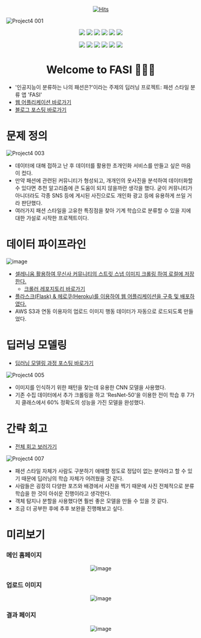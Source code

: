 <div align=center>

[![Hits](https://hits.seeyoufarm.com/api/count/incr/badge.svg?url=https%3A%2F%2Fgithub.com%2F6mini%2Ffasi&count_bg=%23AAAAAA&title_bg=%23555555&icon=&icon_color=%23E7E7E7&title=Hits&edge_flat=false)](https://github.com/6mini/fasi)

</div>

![Project4 001](https://user-images.githubusercontent.com/79494088/141001615-ad6d41ac-2b66-419f-9c9c-94eb166c7ae2.png)

<div align=center>

<img src="https://img.shields.io/badge/Keras-D00000?style=flat-square&logo=Keras&logoColor=white"/></a>
<img src="https://img.shields.io/badge/HTML5-E34F26?style=flat-square&logo=HTML5&logoColor=white"/></a>
<img src="https://img.shields.io/badge/TensorFlow-FF6F00?style=flat-square&logo=TensorFlow&logoColor=white"/></a>
<img src="https://img.shields.io/badge/Jupyter-F37626?style=flat-square&logo=Jupyter&logoColor=white"/></a>
<img src="https://img.shields.io/badge/JavaScript-F7DF1E?style=flat-square&logo=JavaScript&logoColor=white"/></a>
<img src="https://img.shields.io/badge/Selenium-43B02A?style=flat-square&logo=Selenium&logoColor=white"/></a>

<img src="https://img.shields.io/badge/Amazon S3-569A31?style=flat-square&logo=Amazon S3&logoColor=white"/></a>
<img src="https://img.shields.io/badge/Python-3776AB?style=flat-square&logo=Python&logoColor=white"/></a>
<img src="https://img.shields.io/badge/CSS3-1572B6?style=flat-square&logo=CSS3&logoColor=white"/></a>
<img src="https://img.shields.io/badge/Amazon AWS-232F3E?style=flat-square&logo=AmazonAWS&logoColor=white"/></a>
<img src="https://img.shields.io/badge/Heroku-430098?style=flat-square&logo=Heroku&logoColor=white"/></a>
<img src="https://img.shields.io/badge/Flask-000000?style=flat-square&logo=Flask&logoColor=white"/></a>



# Welcome to FASI 🙋🏻‍♂️

</div>

- '인공지능이 분류하는 나의 패션은?'이라는 주제의 딥러닝 프로젝트: 패션 스타일 분류 앱 'FASI'
- [웹 어플리케이션 바로가기](https://fasi.herokuapp.com/)
- [블로그 포스팅 바로가기](https://6mini.github.io/project/2021/11/13/fasi/)

# 문제 정의

![Project4 003](https://user-images.githubusercontent.com/79494088/141001889-df9f1841-e800-47cb-af97-924a3ef07470.png)

- 데이터에 대해 접하고 난 후 데이터를 활용한 초개인화 서비스를 만들고 싶은 마음이 컸다.
- 만약 패션에 관련된 커뮤니티가 형성되고, 개개인의 옷사진을 분석하여 데이터화할 수 있다면 추천 알고리즘에 큰 도움이 되지 않을까란 생각을 했다. 굳이 커뮤니티가 아니더라도 각종 SNS 등에 게시된 사진으로도 개인화 광고 등에 유용하게 쓰일 거라 판단했다.
- 여러가지 패션 스타일을 고유한 특징점을 찾아 기계 학습으로 분류할 수 있을 지에 대한 가설로 시작한 프로젝트이다.

# 데이터 파이프라인

![image](https://user-images.githubusercontent.com/79494088/143801116-9f065bb0-59a2-4e8a-b298-2166c6c1284d.png)

- [셀레니움 활용하여 무신사 커뮤니티의 스트릿 스냅 이미지 크롤링 하여 로컬에 저장한다.](https://6mini.github.io/project/2021/11/13/fasi/)
  - [크롤러 레포지토리 바로가기](https://github.com/6mini/musinsa-snap-crawler)
- [플라스크(Flask) & 헤로쿠(Heroku)를 이용하여 웹 어플리케이션을 구축 및 배포하였다.](https://6mini.github.io/project/2021/11/15/fasi3/)
- AWS S3과 연동 이용자의 업로드 이미지 행동 데이터가 자동으로 로드되도록 만들었다.

# 딥러닝 모델링
- [딥러닝 모델링 과정 포스팅 바로가기](https://6mini.github.io/project/2021/11/14/fasi2/)

![Project4 005](https://user-images.githubusercontent.com/79494088/141001901-f840ad98-b149-4ed9-8fde-4791243efa0f.png)

- 이미지를 인식하기 위한 패턴을 찾는데 유용한 CNN 모델을 사용했다.
- 기존 수집 데이터에서 추가 크롤링을 하고 'ResNet-50'을 이용한 전이 학습 후 7가지 클래스에서 60% 정확도의 성능을 가진 모델을 완성했다.

# 간략 회고
- [전체 회고 보러가기](https://6mini.github.io/project/2021/11/16/fasi4/)

![Project4 007](https://user-images.githubusercontent.com/79494088/141003154-19c67885-1774-4cd5-b9cd-3bf25664bc23.png)

- 패션 스타일 자체가 사람도 구분하기 애매할 정도로 정답이 없는 분야라고 할 수 있기 때문에 딥러닝의 학습 자체가 어려웠을 것 같다.
- 사람들은 굉장히 다양한 포즈와 배경에서 사진을 찍기 때문에 사진 전체적으로 분류 학습을 한 것이 아쉬운 진행이라고 생각한다.
- 객체 탐지나 분할을 사용했다면 훨씬 좋은 모델을 만들 수 있을 것 같다.
- 조금 더 공부한 후에 추후 보완을 진행해보고 싶다.

# 미리보기

### 메인 홈페이지

<div align=center>

![image](https://user-images.githubusercontent.com/79494088/141002523-2ac9e0b8-9f0c-4246-830f-9481cbbb68f5.png)

</div>

### 업로드 이미지

<div align=center>

![image](https://user-images.githubusercontent.com/79494088/141002588-e4ade56a-b12d-4197-8c82-430ee45a7386.png)

</div>

### 결과 페이지

<div align=center>

![image](https://user-images.githubusercontent.com/79494088/141002645-7b466eec-d4df-4d63-8306-47a30beae6bd.png)

</div>
